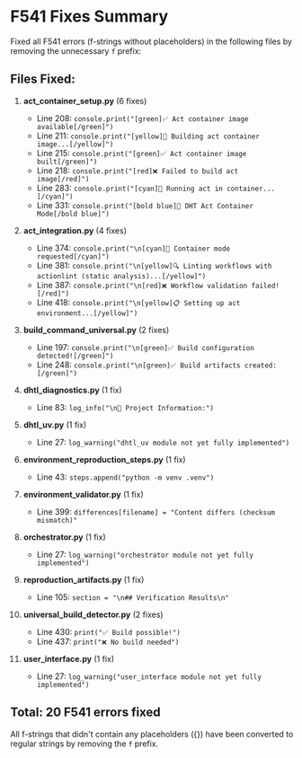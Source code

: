 # F541 Fixes Summary

Fixed all F541 errors (f-strings without placeholders) in the following files by removing the unnecessary `f` prefix:

## Files Fixed:

1. **act_container_setup.py** (6 fixes)
   - Line 208: `console.print("[green]✅ Act container image available[/green]")`
   - Line 211: `console.print("[yellow]🔨 Building act container image...[/yellow]")`
   - Line 215: `console.print("[green]✅ Act container image built[/green]")`
   - Line 218: `console.print("[red]❌ Failed to build act image[/red]")`
   - Line 283: `console.print("[cyan]🐳 Running act in container...[/cyan]")`
   - Line 331: `console.print("[bold blue]🐳 DHT Act Container Mode[/bold blue]")`

2. **act_integration.py** (4 fixes)
   - Line 374: `console.print("\n[cyan]🐳 Container mode requested[/cyan]")`
   - Line 381: `console.print("\n[yellow]🔍 Linting workflows with actionlint (static analysis)...[/yellow]")`
   - Line 387: `console.print("\n[red]❌ Workflow validation failed![/red]")`
   - Line 418: `console.print("\n[yellow]📋 Setting up act environment...[/yellow]")`

3. **build_command_universal.py** (2 fixes)
   - Line 197: `console.print("\n[green]✅ Build configuration detected![/green]")`
   - Line 248: `console.print("\n[green]✅ Build artifacts created:[/green]")`

4. **dhtl_diagnostics.py** (1 fix)
   - Line 83: `log_info("\n📁 Project Information:")`

5. **dhtl_uv.py** (1 fix)
   - Line 27: `log_warning("dhtl_uv module not yet fully implemented")`

6. **environment_reproduction_steps.py** (1 fix)
   - Line 43: `steps.append("python -m venv .venv")`

7. **environment_validator.py** (1 fix)
   - Line 399: `differences[filename] = "Content differs (checksum mismatch)"`

8. **orchestrator.py** (1 fix)
   - Line 27: `log_warning("orchestrator module not yet fully implemented")`

9. **reproduction_artifacts.py** (1 fix)
   - Line 105: `section = "\n## Verification Results\n"`

10. **universal_build_detector.py** (2 fixes)
    - Line 430: `print("✅ Build possible!")`
    - Line 437: `print("❌ No build needed")`

11. **user_interface.py** (1 fix)
    - Line 27: `log_warning("user_interface module not yet fully implemented")`

## Total: 20 F541 errors fixed

All f-strings that didn't contain any placeholders ({}) have been converted to regular strings by removing the `f` prefix.
